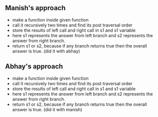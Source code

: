 ## Manish's approach

- make a function inside given function
- call it recursively two times and find its post traversal order
- store the results of left call and right call in s1 and s1 variable
- here s1 represents the answer from left branch and s2 represents the answer from right branch.
- return s1 or s2, because if any branch returns true then the overall answer is true.
(did it with abhay)

## Abhay's approach
- make a function inside given function
- call it recursively two times and find its post traversal order
- store the results of left call and right call in s1 and s1 variable
- here s1 represents the answer from left branch and s2 represents the answer from right branch.
- return s1 or s2, because if any branch returns true then the overall answer is true.
(did it with manish)
